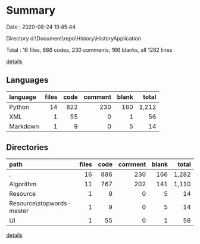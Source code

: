 # Summary

Date : 2020-08-24 19:45:44

Directory d:\Document\repo\History\HistoryApplication

Total : 16 files,  886 codes, 230 comments, 166 blanks, all 1282 lines

[details](details.md)

## Languages
| language | files | code | comment | blank | total |
| :--- | ---: | ---: | ---: | ---: | ---: |
| Python | 14 | 822 | 230 | 160 | 1,212 |
| XML | 1 | 55 | 0 | 1 | 56 |
| Markdown | 1 | 9 | 0 | 5 | 14 |

## Directories
| path | files | code | comment | blank | total |
| :--- | ---: | ---: | ---: | ---: | ---: |
| . | 16 | 886 | 230 | 166 | 1,282 |
| Algorithm | 11 | 767 | 202 | 141 | 1,110 |
| Resource | 1 | 9 | 0 | 5 | 14 |
| Resource\stopwords-master | 1 | 9 | 0 | 5 | 14 |
| UI | 1 | 55 | 0 | 1 | 56 |

[details](details.md)